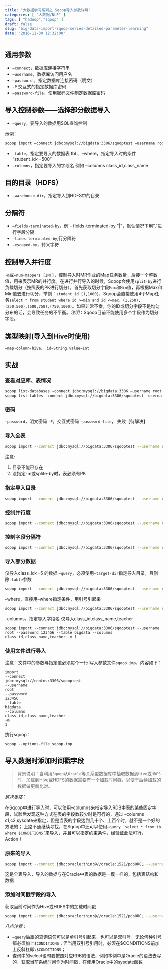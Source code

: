 ```yaml
---
title: "大数据学习系列之 Sqoop导入参数详解"
categories: [ "大数据/NLP" ]
tags: [ "hadoop","sqoop" ]
draft: false
slug: "big-data-import-sqoop-series-detailed-parameter-learning"
date: "2016-11-30 12:32:00"
---
```


## 通用参数

 - `–connect`，数据库连接字符串
 - `–username`，数据库访问用户名
 - `–password` ，指定数据库连接密码（明文）
 - `-P` 交互式的指定数据库密码
 - `–password-file`，使用密码文件制定数据库密码

## 导入控制参数——选择部分数据导入

 - `–query`，要导入的数据用SQL查询控制

示例：
```bash
sqoop import –connect jdbc:mysql://bigdata:3306/sqooptest –username root –password 123456 –query "select * from sqoop where student_id<=500 AND $CONDITION"
```
 - `–table`，指定要导入的数据表 tbl 、–where，指定导入时的条件 “student_id<=500”
 - `–columns`，指定要导入的字段名 例如 –columns class_id,class_name

## 目的目录（HDFS）


<!--more-->


 - `–warehouse-dir`，指定导入到HDFS中的目录

## 分隔符

 - `–fields-terminated-by`，例`– fields-terminated-by "|"，默认情况下用","进行字段分隔
 - `–lines-terminated-by`,行分隔符
 - `–escaped-by`，转义字符

## 控制导入并行度

`-m`或`–num-mappers [INT]`，控制导入时MR作业的Map任务数量，后接一个整数值，用来表示MR的并行度。在进行并行导入的时候，Sqoop会使用`split-by`进行负载切分（按照表的PK进行切分），首先获取切分字段`Max`和`Min`值，再根据Max和Min值去进行切分，举例：`student_id [1,1000]`，Sqoop会直接使用4个Map任务`select * from student where id >=min and id <=max，(1,250),(250,500),(500,750),(750,1000)`。如果非常不幸，你的ID或切分字段不是均匀分布的话，会导致任务的不平衡。*注明*：Sqoop目前不能使用多个字段作为切分字段。

## 类型映射(导入到Hive时使用)

```bash
–map-column-hive， id=String,value=Int
```
## 实战

### 查看对应库、表情况
```bash
sqoop list-databases –connect jdbc:mysql://bigdata:3306 –username root –password 123456 
sqoop list-tables –connect jdbc:mysql://bigdata:3306/sqooptest –username root –password 123456
```
###  密码

`–password`，明文密码 
`-P`，交互式密码 
`–password-file`， 失败【待解决】

### 导入全表
```bash
sqoop import --connect jdbc:mysql://bigdata:3306/sqooptest --username root --password 123456 --table bigdata
```
注意: 

 1. 目录不能已存在
 2. 没指定-m或splite-by时，表必须有PK

### 指定导入目录
```bash
sqoop import --connect jdbc:mysql://bigdata:3306/sqooptest --username root --password 123456 --table bigdata --warehouse-dir /sqoopim
```
### 控制并行度
```bash
sqoop import --connect jdbc:mysql://bigdata:3306/sqooptest --username root --password 123456 --table bigdata -m 2
```
### 控制字段分隔符
```bash
sqoop import --connect jdbc:mysql://bigdata:3306/sqooptest --username root --password 123456 --table bigdata -m 2 –fields-terminated-by "|"
```
### 导入部分数据

仅导入class_id<=5 的数据 
`–query`，必须使用`–target-dir`指定导入目录，且删除`–table`参数
```bash
sqoop import --connect jdbc:mysql://bigdata:3306/sqooptest --username root --password 123456 --query "select * from bigdata where class_id<=5 and \$CONDITIONS" -m 1 --target-dir /user/root/bigdata
```
–where，直接用–where指定条件，用引号引起来
```bash
sqoop import --connect jdbc:mysql://bigdata:3306/sqooptest --username root --password 123456 --table bigdata --where "class_id<=5" -m 1
```
–columns，指定导入字段名 
仅导入class_id,class_name,teacher
```
sqoop import --connect jdbc:mysql://bigdata:3306/sqooptest --username root --password 123456 --table bigdata --columns class_id,class_name,teacher -m 1
```
### 使用文件进行导入

注意：文件中的参数与指定值必须每个一行 
写入参数文件`sqoop.imp`，内容如下：
```
import
--connect
jdbc:mysql://centos:3306/sqooptest
--username
root
--password
123456
--table
bigdata
--columns
class_id,class_name,teacher
-m
1
```
执行sqoop：
```
sqoop --options-file sqoop.imp
```

## 导入数据时添加时间戳字段

> 背景说明：当利用`Sqoop`从`Oracle`等关系型数据库中抽取数据到`Hive`或`HDFS`时，加载到Hive或HDFS的数据需要有一个加载时间戳，以便于后续加载的数据做更新比对。

*解决思路*：

在Sqoop中进行导入时，可以使用–columns来指定导入RDB中表的某些固定字段，试验后发现这种方式在表的字段数较少时是可行的，通过 –columns c1,c2,sysdate来指定，但是当表的字段达到几十个、上百个时，就不是一个好的方法的；
上路不通继续寻找，在Sqoop中还可以使用`–query ‘select * from tb where $CONDITIONS’`来导入，并且可以指定约束条件，经验证此法可行，Action！

### 原来的导入
```bash
sqoop import --connect jdbc:oracle:thin:@//oracle:1521/pdbORCL --username mars --password-file mars.pwd --table TBL --null-string '\\N' --null-non-string '\\N' --target-dir /user/hive/warehouse/mars/TBL -m 1
```
这是全表导入，导入的数据与在Oracle中表的数据是一模一样的，包括表结构和数据

### 添加时间戳字段的导入

获取当前时间作为Hive或HDFS中的加载时间戳
```bash
sqoop import --connect jdbc:oracle:thin:@//oracle:1521/pdbORCL --username mars --password-file mars.pwd --query "select TBL.*,sysdate from TBL where id > 5 AND \$CONDITIONS" --null-string '\\N' --null-non-string '\\N' --target-dir /user/hive/warehouse/mars/TBL -m 1
```
*几点注意*：

 - `–query`后跟的查询语句可以是单引号引起来，也可以是双引号，无论何种引号都必须加上`$CONDITIONS`；但当用双引号引用时，必须在$CONDITIONS前加上反斜杠即`\$CONDITIONS`；
 - 查询中的select语句要按照对应RDB的语法，例如本例中是Oracle的语法去写的，获取当前系统时间作为时间戳，在使用Oracle中的sysdate函数